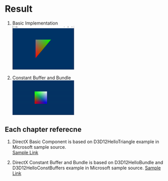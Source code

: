 # Result
1. Basic Implementation     
<img src="https://github.com/mKangSH/Graphics_Study/blob/main/DirectX/Implementation/Result%20and%20Error/1.%20Basic%20Implementation/1_Impl%20Result.PNG" width="40%" height="30%"></img>

2. Constant Buffer and Bundle   
<img src="https://github.com/mKangSH/Graphics_Study/blob/main/DirectX/Implementation/Result%20and%20Error/2.%20Constant%20Buffer%20and%20Bundle/2_CB%20and%20Bundle%20Result.gif" width="40%" height="30%"></img>

## Each chapter referecne
1. DirectX Basic Component is based on D3D12HelloTriangle example in Microsoft sample source.   
[Sample Link](https://github.com/microsoft/DirectX-Graphics-Samples/tree/master/Samples/Desktop/D3D12HelloWorld)

2. DirectX Constant Buffer and Bundle is based on D3D12HelloBundle and D3D12HelloConstBuffers example in Microsoft sample source.
[Sample Link](https://github.com/microsoft/DirectX-Graphics-Samples/tree/master/Samples/Desktop/D3D12HelloWorld)
